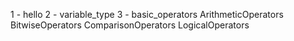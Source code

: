 1 - hello
2 - variable_type
3 - basic_operators
    ArithmeticOperators
    BitwiseOperators
    ComparisonOperators
    LogicalOperators